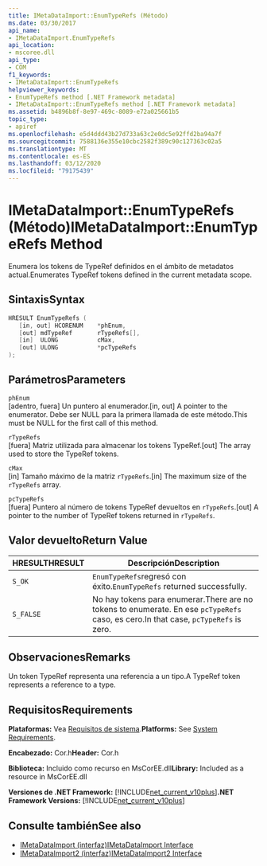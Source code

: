 ```yaml
---
title: IMetaDataImport::EnumTypeRefs (Método)
ms.date: 03/30/2017
api_name:
- IMetaDataImport.EnumTypeRefs
api_location:
- mscoree.dll
api_type:
- COM
f1_keywords:
- IMetaDataImport::EnumTypeRefs
helpviewer_keywords:
- EnumTypeRefs method [.NET Framework metadata]
- IMetaDataImport::EnumTypeRefs method [.NET Framework metadata]
ms.assetid: b4896b8f-8e97-469c-8089-e72a025661b5
topic_type:
- apiref
ms.openlocfilehash: e5d4ddd43b27d733a63c2e0dc5e92ffd2ba94a7f
ms.sourcegitcommit: 7588136e355e10cbc2582f389c90c127363c02a5
ms.translationtype: MT
ms.contentlocale: es-ES
ms.lasthandoff: 03/12/2020
ms.locfileid: "79175439"
---
```

# <a name="imetadataimportenumtyperefs-method"></a><span data-ttu-id="9f705-102">IMetaDataImport::EnumTypeRefs (Método)</span><span class="sxs-lookup"><span data-stu-id="9f705-102">IMetaDataImport::EnumTypeRefs Method</span></span>
<span data-ttu-id="9f705-103">Enumera los tokens de TypeRef definidos en el ámbito de metadatos actual.</span><span class="sxs-lookup"><span data-stu-id="9f705-103">Enumerates TypeRef tokens defined in the current metadata scope.</span></span>  
  
## <a name="syntax"></a><span data-ttu-id="9f705-104">Sintaxis</span><span class="sxs-lookup"><span data-stu-id="9f705-104">Syntax</span></span>  
  
```cpp  
HRESULT EnumTypeRefs (  
   [in, out] HCORENUM    *phEnum,
   [out] mdTypeRef       rTypeRefs[],  
   [in]  ULONG           cMax,
   [out] ULONG           *pcTypeRefs  
);  
```  
  
## <a name="parameters"></a><span data-ttu-id="9f705-105">Parámetros</span><span class="sxs-lookup"><span data-stu-id="9f705-105">Parameters</span></span>  
 `phEnum`  
 <span data-ttu-id="9f705-106">[adentro, fuera] Un puntero al enumerador.</span><span class="sxs-lookup"><span data-stu-id="9f705-106">[in, out] A pointer to the enumerator.</span></span> <span data-ttu-id="9f705-107">Debe ser NULL para la primera llamada de este método.</span><span class="sxs-lookup"><span data-stu-id="9f705-107">This must be NULL for the first call of this method.</span></span>  
  
 `rTypeRefs`  
 <span data-ttu-id="9f705-108">[fuera] Matriz utilizada para almacenar los tokens TypeRef.</span><span class="sxs-lookup"><span data-stu-id="9f705-108">[out] The array used to store the TypeRef tokens.</span></span>  
  
 `cMax`  
 <span data-ttu-id="9f705-109">[in] Tamaño máximo de la matriz `rTypeRefs`.</span><span class="sxs-lookup"><span data-stu-id="9f705-109">[in] The maximum size of the `rTypeRefs` array.</span></span>  
  
 `pcTypeRefs`  
 <span data-ttu-id="9f705-110">[fuera] Puntero al número de tokens TypeRef devueltos en `rTypeRefs`.</span><span class="sxs-lookup"><span data-stu-id="9f705-110">[out] A pointer to the number of TypeRef tokens returned in `rTypeRefs`.</span></span>  
  
## <a name="return-value"></a><span data-ttu-id="9f705-111">Valor devuelto</span><span class="sxs-lookup"><span data-stu-id="9f705-111">Return Value</span></span>  
  
|<span data-ttu-id="9f705-112">HRESULT</span><span class="sxs-lookup"><span data-stu-id="9f705-112">HRESULT</span></span>|<span data-ttu-id="9f705-113">Descripción</span><span class="sxs-lookup"><span data-stu-id="9f705-113">Description</span></span>|  
|-------------|-----------------|  
|`S_OK`|<span data-ttu-id="9f705-114">`EnumTypeRefs`regresó con éxito.</span><span class="sxs-lookup"><span data-stu-id="9f705-114">`EnumTypeRefs` returned successfully.</span></span>|  
|`S_FALSE`|<span data-ttu-id="9f705-115">No hay tokens para enumerar.</span><span class="sxs-lookup"><span data-stu-id="9f705-115">There are no tokens to enumerate.</span></span> <span data-ttu-id="9f705-116">En ese `pcTypeRefs` caso, es cero.</span><span class="sxs-lookup"><span data-stu-id="9f705-116">In that case, `pcTypeRefs` is zero.</span></span>|  
  
## <a name="remarks"></a><span data-ttu-id="9f705-117">Observaciones</span><span class="sxs-lookup"><span data-stu-id="9f705-117">Remarks</span></span>  
 <span data-ttu-id="9f705-118">Un token TypeRef representa una referencia a un tipo.</span><span class="sxs-lookup"><span data-stu-id="9f705-118">A TypeRef token represents a reference to a type.</span></span>  
  
## <a name="requirements"></a><span data-ttu-id="9f705-119">Requisitos</span><span class="sxs-lookup"><span data-stu-id="9f705-119">Requirements</span></span>  
 <span data-ttu-id="9f705-120">**Plataformas:** Vea [Requisitos de sistema](../../../../docs/framework/get-started/system-requirements.md).</span><span class="sxs-lookup"><span data-stu-id="9f705-120">**Platforms:** See [System Requirements](../../../../docs/framework/get-started/system-requirements.md).</span></span>  
  
 <span data-ttu-id="9f705-121">**Encabezado:** Cor.h</span><span class="sxs-lookup"><span data-stu-id="9f705-121">**Header:** Cor.h</span></span>  
  
 <span data-ttu-id="9f705-122">**Biblioteca:** Incluido como recurso en MsCorEE.dll</span><span class="sxs-lookup"><span data-stu-id="9f705-122">**Library:** Included as a resource in MsCorEE.dll</span></span>  
  
 <span data-ttu-id="9f705-123">**Versiones de .NET Framework:** [!INCLUDE[net_current_v10plus](../../../../includes/net-current-v10plus-md.md)]</span><span class="sxs-lookup"><span data-stu-id="9f705-123">**.NET Framework Versions:** [!INCLUDE[net_current_v10plus](../../../../includes/net-current-v10plus-md.md)]</span></span>  
  
## <a name="see-also"></a><span data-ttu-id="9f705-124">Consulte también</span><span class="sxs-lookup"><span data-stu-id="9f705-124">See also</span></span>

- [<span data-ttu-id="9f705-125">IMetaDataImport (interfaz)</span><span class="sxs-lookup"><span data-stu-id="9f705-125">IMetaDataImport Interface</span></span>](../../../../docs/framework/unmanaged-api/metadata/imetadataimport-interface.md)
- [<span data-ttu-id="9f705-126">IMetaDataImport2 (interfaz)</span><span class="sxs-lookup"><span data-stu-id="9f705-126">IMetaDataImport2 Interface</span></span>](../../../../docs/framework/unmanaged-api/metadata/imetadataimport2-interface.md)
